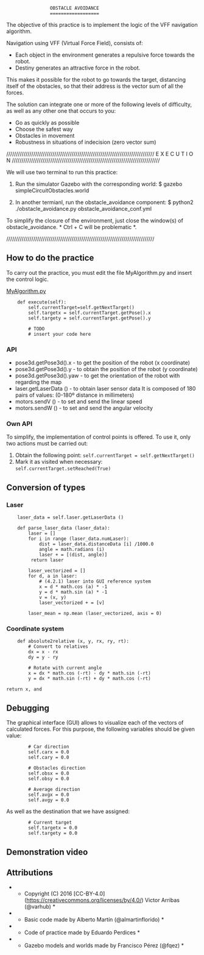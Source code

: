                     OBSTACLE AVOIDANCE
                    ==================

The objective of this practice is to implement the logic of the VFF navigation
algorithm.

Navigation using VFF (Virtual Force Field), consists of:
- Each object in the environment generates a repulsive force towards the robot.
- Destiny generates an attractive force in the robot.

This makes it possible for the robot to go towards the target, distancing itself
of the obstacles, so that their address is the vector sum of
all the forces.

The solution can integrate one or more of the following levels
of difficulty, as well as any other one that occurs to you:
* Go as quickly as possible
* Choose the safest way
* Obstacles in movement
* Robustness in situations of indecision (zero vector sum)


/////////////////////////////////////////////////////////////////////////////
                         E X E C U T I O N
/////////////////////////////////////////////////////////////////////////////

We will use two terminal to run this practice:

1. Run the simulator Gazebo with the corresponding world:
$ gazebo simpleCircuitObstacles.world

2. In another termianl, run the obstacle_avoidance component:
$ python2 ./obstacle_avoidance.py obstacle_avoidance_conf.yml


To simplify the closure of the environment, just close the
window(s) of obstacle_avoidance. * Ctrl + C will be problematic *.

/////////////////////////////////////////////////////////////////////////////

## How to do the practice
To carry out the practice, you must edit the file MyAlgorithm.py and
insert the control logic.

[MyAlgorithm.py](MyAlgorithm.py#L121)
```
    def execute(self):
        self.currentTarget=self.getNextTarget()
        self.targetx = self.currentTarget.getPose().x
        self.targety = self.currentTarget.getPose().y

        # TODO
        # insert your code here
```

### API
* pose3d.getPose3d().x - to get the position of the robot (x coordinate)
* pose3d.getPose3d().y - to obtain the position of the robot (y coordinate)
* pose3d.getPose3d().yaw - to get the orientation of the robot with
  regarding the map
* laser.getLaserData () - to obtain laser sensor data
  It is composed of 180 pairs of values: (0-180º distance in millimeters)
* motors.sendV () - to set and send the linear speed
* motors.sendW () - to set and send the angular velocity

### Own API
To simplify, the implementation of control points is offered.
To use it, only two actions must be carried out:
1. Obtain the following point:
   `self.currentTarget = self.getNextTarget()`
2. Mark it as visited when necessary:
   `self.currentTarget.setReached(True)`


## Conversion of types
### Laser
```
    laser_data = self.laser.getLaserData ()

    def parse_laser_data (laser_data):
        laser = []
        for i in range (laser_data.numLaser):
            dist = laser_data.distanceData [i] /1000.0
            angle = math.radians (i)
            laser + = [(dist, angle)]
         return laser
```

```
        laser_vectorized = []
        for d, a in laser:
            # (4.2.1) laser into GUI reference system
            x = d * math.cos (a) * -1
            y = d * math.sin (a) * -1
            v = (x, y)
            laser_vectorized + = [v]

        laser_mean = np.mean (laser_vectorized, axis = 0)
```

### Coordinate system
```
    def absolute2relative (x, y, rx, ry, rt):
        # Convert to relatives
        dx = x - rx
        dy = y - ry

        # Rotate with current angle
        x = dx * math.cos (-rt) - dy * math.sin (-rt)
        y = dx * math.sin (-rt) + dy * math.cos (-rt)

return x, and
```


## Debugging
The graphical interface (GUI) allows to visualize each of the vectors of
calculated forces. For this purpose, the following variables should be given 
value:
```
        # Car direction
        self.carx = 0.0
        self.cary = 0.0

        # Obstacles direction
        self.obsx = 0.0
        self.obsy = 0.0

        # Average direction
        self.avgx = 0.0
        self.avgy = 0.0
```

As well as the destination that we have assigned:
```
        # Current target
        self.targetx = 0.0
        self.targety = 0.0
```

## Demonstration video


## Attributions
* * Copyright (C) 2016 [CC-BY-4.0] (https://creativecommons.org/licenses/by/4.0/) Victor Arribas (@varhub) *

* * Basic code made by Alberto Martín (@almartinflorido) *
* * Code of practice made by Eduardo Perdices *
* * Gazebo models and worlds made by Francisco Pérez (@fqez) *

